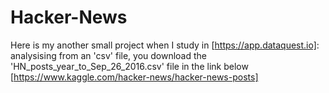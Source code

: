 # Hacker-News
Here is my another small project when I study in [https://app.dataquest.io]: analysising from an 'csv' file, you download the 'HN_posts_year_to_Sep_26_2016.csv' file in the link below
[https://www.kaggle.com/hacker-news/hacker-news-posts]
